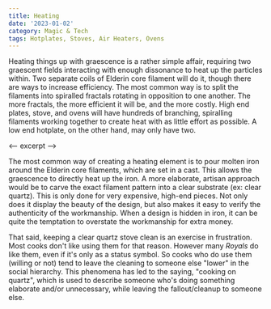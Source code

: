 ```yaml
---
title: Heating
date: '2023-01-02'
category: Magic & Tech
tags: Hotplates, Stoves, Air Heaters, Ovens
---
```


Heating things up with graescence is a rather simple affair, requiring two graescent fields interacting with enough dissonance to heat up the particles within. Two separate coils of Elderin core filament will do it, though there are ways to increase efficiency. The most common way is to split the filaments into spiralled fractals rotating in opposition to one another. The more fractals, the more efficient it will be, and the more costly. High end plates, stove, and ovens will have hundreds of branching, spiralling filaments working together to create heat with as little effort as possible. A low end hotplate, on the other hand, may only have two.

<-- excerpt -->

The most common way of creating a heating element is to pour molten iron around the Elderin core filaments, which are set in a cast. This allows the graescence to directly heat up the iron. A more elaborate, artisan approach would be to carve the exact filament pattern into a clear substrate (ex: clear quartz). This is only done for very expensive, high-end pieces. Not only does it display the beauty of the design, but also makes it easy to verify the authenticity of the workmanship. When a design is hidden in iron, it can be quite the temptation to overstate the workmanship for extra money.

That said, keeping a clear quartz stove clean is an exercise in frustration. Most cooks don't like using them for that reason. However many _Royals_ do like them, even if it's only as a status symbol. So cooks who do use them (willing or not) tend to leave the cleaning to someone else "lower" in the social hierarchy. This phenomena has led to the saying, "cooking on quartz", which is used to describe someone who's doing something elaborate and/or unnecessary, while leaving the fallout/cleanup to someone else.

